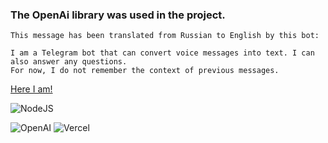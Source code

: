 ### The OpenAi library was used in the project.
```
This message has been translated from Russian to English by this bot:

I am a Telegram bot that can convert voice messages into text. I can also answer any questions.
For now, I do not remember the context of previous messages.
```


[Here I am!](https://web.telegram.org/k/#@messagesHelper_bot)

![NodeJS](https://img.shields.io/badge/node.js-6DA55F?style=for-the-badge&logo=node.js&logoColor=white)

![OpenAI](https://a11ybadges.com/badge?logo=openai)
![Vercel](https://a11ybadges.com/badge?logo=vercel)
